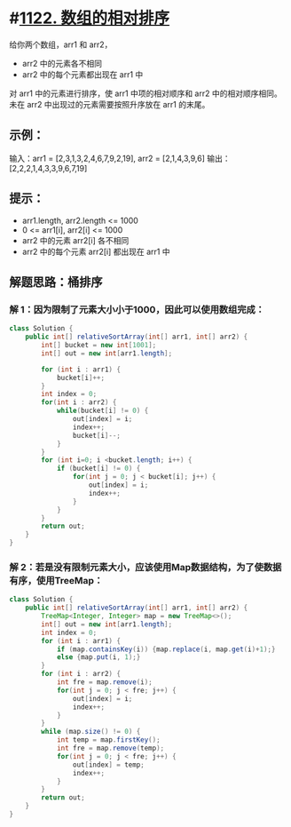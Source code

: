 # #[1122. 数组的相对排序](https://leetcode-cn.com/problems/relative-sort-array/)

给你两个数组，arr1 和 arr2，

- arr2 中的元素各不相同
- arr2 中的每个元素都出现在 arr1 中

对 arr1 中的元素进行排序，使 arr1 中项的相对顺序和 arr2 中的相对顺序相同。未在 arr2 中出现过的元素需要按照升序放在 arr1 的末尾。 

## 示例：

输入：arr1 = [2,3,1,3,2,4,6,7,9,2,19], arr2 = [2,1,4,3,9,6]
输出：[2,2,2,1,4,3,3,9,6,7,19]

## 提示：

- arr1.length, arr2.length <= 1000
- 0 <= arr1[i], arr2[i] <= 1000
- arr2 中的元素 arr2[i] 各不相同
- arr2 中的每个元素 arr2[i] 都出现在 arr1 中

## 解题思路：桶排序

### 解 1：因为限制了元素大小小于1000，因此可以使用数组完成：

~~~java
class Solution {
    public int[] relativeSortArray(int[] arr1, int[] arr2) {
        int[] bucket = new int[1001];
        int[] out = new int[arr1.length];

        for (int i : arr1) {
            bucket[i]++;
        }
        int index = 0;
        for(int i : arr2) {
            while(bucket[i] != 0) {
                out[index] = i;
                index++;
                bucket[i]--;
            }
        }
        for (int i=0; i <bucket.length; i++) {
            if (bucket[i] != 0) {
                for(int j = 0; j < bucket[i]; j++) {
                    out[index] = i;
                    index++;
                }
            }
        }
        return out;
    }
}
~~~

### 解 2：若是没有限制元素大小，应该使用Map数据结构，为了使数据有序，使用TreeMap：

~~~java
class Solution {
    public int[] relativeSortArray(int[] arr1, int[] arr2) {
        TreeMap<Integer, Integer> map = new TreeMap<>();
        int[] out = new int[arr1.length];
        int index = 0;
        for (int i : arr1) {
            if (map.containsKey(i)) {map.replace(i, map.get(i)+1);}
            else {map.put(i, 1);}
        }
        for (int i : arr2) {
            int fre = map.remove(i);
            for(int j = 0; j < fre; j++) {
                out[index] = i;
                index++;
            }
        }
        while (map.size() != 0) {
            int temp = map.firstKey();
            int fre = map.remove(temp);
            for(int j = 0; j < fre; j++) {
                out[index] = temp;
                index++;
            }
        }
        return out;
    }
}
~~~


